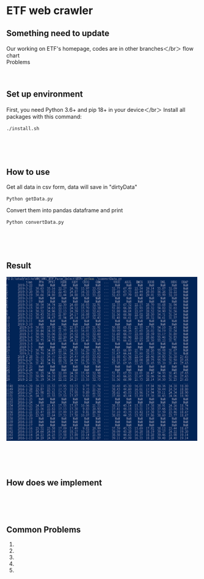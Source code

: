 # ETF web crawler

## Something need to update
Our working on ETF's homepage, codes are in other branches＜/br＞
flow chart</br>
Problems</br>
</br></br>
## Set up environment
First, you need Python 3.6+ and pip 18+ in your device＜/br＞
Install all packages with this command:
```
./install.sh
```
</br></br></br>

## How to use
Get all data in csv form, data will save in "dirtyData"
```
Python getData.py
```

Convert them into pandas dataframe and print
```
Python convertData.py
```
</br></br></br>

## Result

<img src="https://github.com/A2Zntu/HW1_ETF_Parse_Select/blob/ETF_price/ETF/result.png" width="500">

</br></br></br>
## How does we implement

</br></br></br>

## Common Problems
1. </br>
2. </br>
3. </br>
4. </br>
5. </br>

